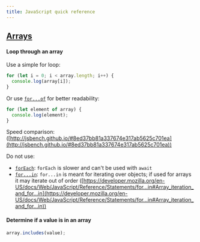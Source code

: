 ```yaml
---
title: JavaScript quick reference
---
```


## [Arrays](https://developer.mozilla.org/en-US/docs/Web/JavaScript/A_re-introduction_to_JavaScript#Arrays)

#### Loop through an array

Use a simple for loop:

```javascript
for (let i = 0; i < array.length; i++) {
  console.log(array[i]);
}
```

Or use [`for...of`](https://developer.mozilla.org/docs/Web/JavaScript/Reference/Statements/for...of) for better readability:

```javascript
for (let element of array) {
  console.log(element);
}
```

Speed comparison: ([http://jsbench.github.io/#8ed37bb81a337674e317ab5625c701ea](http://jsbench.github.io/#8ed37bb81a337674e317ab5625c701ea))

Do not use:

- [`forEach`](https://developer.mozilla.org/docs/Web/JavaScript/Reference/Global_Objects/Array/forEach): `forEach` is slower and can't be used with `await`
- [`for...in`](https://developer.mozilla.org/docs/Web/JavaScript/Reference/Statements/for...in): `for...in` is meant for iterating over objects; if used for arrays it may iterate out of order ([https://developer.mozilla.org/en-US/docs/Web/JavaScript/Reference/Statements/for...in#Array_iteration_and_for...in](https://developer.mozilla.org/en-US/docs/Web/JavaScript/Reference/Statements/for...in#Array_iteration_and_for...in))

#### Determine if a value is in an array

```javascript
array.includes(value);
```
